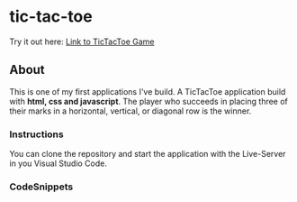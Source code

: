 # tic-tac-toe

Try it out here: [Link to TicTacToe Game](https://ubiquitous-chebakia-24042d.netlify.app/)

## About

This is one of my first applications I've build.
A TicTacToe application build with **html, css and javascript**.
The player who succeeds in placing three of their marks
in a horizontal, vertical, or diagonal row is the winner.

### Instructions

You can clone the repository and start the application with the Live-Server in you Visual Studio Code.

### CodeSnippets

